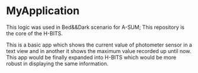 # MyApplication
This logic was used in Bed&amp;&amp;Dark scenario for A-SUM;
This repository is the core of the H-BITS.

This is a basic app which shows the current value of photometer sensor in a text view and in another it shows the maximum value recorded up until now. This app would be finally expanded into H-BITS which would be more robust in displaying the same information.
